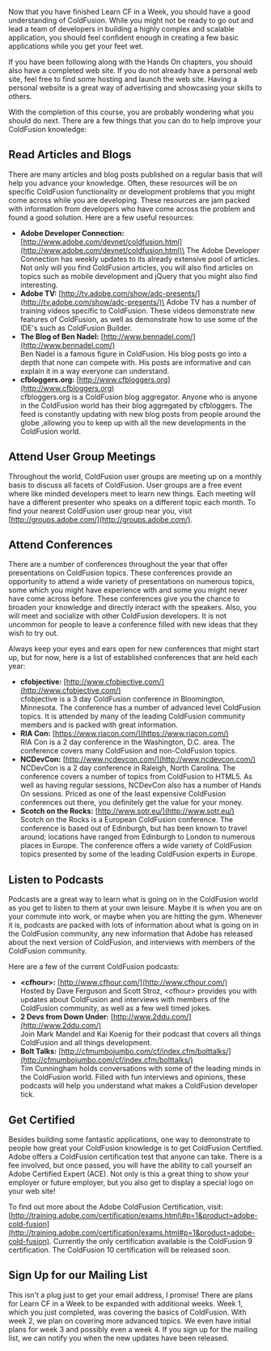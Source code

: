 Now that you have finished Learn CF in a Week, you should have a good
understanding of ColdFusion. While you might not be ready to go out and
lead a team of developers in building a highly complex and scalable
application, you should feel confident enough in creating a few basic
applications while you get your feet wet.

If you have been following along with the Hands On chapters, you should
also have a completed web site. If you do not already have a personal
web site, feel free to find some hosting and launch the web site. Having
a personal website is a great way of advertising and showcasing your
skills to others.

With the completion of this course, you are probably wondering what you
should do next. There are a few things that you can do to help improve
your ColdFusion knowledge:

Read Articles and Blogs
-----------------------

There are many articles and blog posts published on a regular basis that
will help you advance your knowledge. Often, these resources will be on
specific ColdFusion functionality or development problems that you might
come across while you are developing. These resources are jam packed
with information from developers who have come across the problem and
found a good solution. Here are a few useful resources:

-   **Adobe Developer Connection:**
    [http://www.adobe.com/devnet/coldfusion.html](http://www.adobe.com/devnet/coldfusion.html)\
     The Adobe Developer Connection has weekly updates to its already
    extensive pool of articles. Not only will you find ColdFusion
    articles, you will also find articles on topics such as mobile
    development and jQuery that you might also find interesting.
-   **Adobe TV:**
    [http://tv.adobe.com/show/adc-presents/](http://tv.adobe.com/show/adc-presents/)\
     Adobe TV has a number of training videos specific to ColdFusion.
    These videos demonstrate new features of ColdFusion, as well as
    demonstrate how to use some of the IDE's such as ColdFusion Builder.
-   **The Blog of Ben Nadel:**
    [http://www.bennadel.com/](http://www.bennadel.com/) \
     Ben Nadel is a famous figure in ColdFusion. His blog posts go into
    a depth that none can compete with. His posts are informative and
    can explain it in a way everyone can understand.
-   **cfbloggers.org:**
    [http://www.cfbloggers.org](http://www.cfbloggers.org) \
     cfbloggers.org is a ColdFusion blog aggregator. Anyone who is
    anyone in the ColdFusion world has their blog aggregated by
    cfbloggers. The feed is constantly updating with new blog posts from
    people around the globe ,allowing you to keep up with all the new
    developments in the ColdFusion world.

Attend User Group Meetings
--------------------------

Throughout the world, ColdFusion user groups are meeting up on a monthly
basis to discuss all facets of ColdFusion. User groups are a free event
where like minded developers meet to learn new things. Each meeting will
have a different presenter who speaks on a different topic each month.
To find your nearest ColdFusion user group near you, visit
[http://groups.adobe.com/](http://groups.adobe.com/).

Attend Conferences
------------------

There are a number of conferences throughout the year that offer
presentations on ColdFusion topics. These conferences provide an
opportunity to attend a wide variety of presentations on numerous
topics, some which you might have experience with and some you might
never have come across before. These conferences give you the chance to
broaden your knowledge and directly interact with the speakers. Also,
you will meet and socialize with other ColdFusion developers. It is not
uncommon for people to leave a conference filled with new ideas that
they wish to try out.

Always keep your eyes and ears open for new conferences that might start
up, but for now, here is a list of established conferences that are held
each year:

-   **cfobjective:**
    [http://www.cfobjective.com/](http://www.cfobjective.com/) \
     cfobjective is a 3 day ColdFusion conference in Bloomington,
    Minnesota. The conference has a number of advanced level ColdFusion
    topics. It is attended by many of the leading ColdFusion community
    members and is packed with great information.
-   **RIA Con:** [https://www.riacon.com/](https://www.riacon.com/) \
     RIA Con is a 2 day conference in the Washington, D.C. area. The
    conference covers many ColdFusion and non-ColdFusion topics.
-   **NCDevCon:** [http://www.ncdevcon.com/](http://www.ncdevcon.com/) \
     NCDevCon is a 2 day conference in Raleigh, North Carolina. The
    conference covers a number of topics from ColdFusion to HTML5. As
    well as having regular sessions, NCDevCon also has a number of Hands
    On sessions. Priced as one of the least expensive ColdFusion
    conferences out there, you definitely get the value for your money.
-   **Scotch on the Rocks:** [http://www.sotr.eu/](http://www.sotr.eu/)
    \
     Scotch on the Rocks is a European ColdFusion conference. The
    conference is based out of Edinburgh, but has been known to travel
    around; locations have ranged from Edinburgh to London to numerous
    places in Europe. The conference offers a wide variety of ColdFusion
    topics presented by some of the leading ColdFusion experts in
    Europe.

Listen to Podcasts
------------------

Podcasts are a great way to learn what is going on in the ColdFusion
world as you get to listen to them at your own leisure. Maybe it is when
you are on your commute into work, or maybe when you are hitting the
gym. Whenever it is, podcasts are packed with lots of information about
what is going on in the ColdFusion community, any new information that
Adobe has released about the next version of ColdFusion, and interviews
with members of the ColdFusion community.

Here are a few of the current ColdFusion podcasts:

-   **\<cfhour\>:** [http://www.cfhour.com/](http://www.cfhour.com/) \
     Hosted by Dave Ferguson and Scott Stroz, \<cfhour\> provides you
    with updates about ColdFusion and interviews with members of the
    ColdFusion community, as well as a few well timed jokes.
-   **2 Devs from Down Under:**
    [http://www.2ddu.com/](http://www.2ddu.com/) \
     Join Mark Mandel and Kai Koenig for their podcast that covers all
    things ColdFusion and all things development.
-   **Bolt Talks:**
    [http://cfmumbojumbo.com/cf/index.cfm/bolttalks/](http://cfmumbojumbo.com/cf/index.cfm/bolttalks/)
    \
     Tim Cunningham holds conversations with some of the leading minds
    in the ColdFusion world. Filled with fun interviews and opinions,
    these podcasts will help you understand what makes a ColdFusion
    developer tick.

Get Certified
-------------

Besides building some fantastic applications, one way to demonstrate to
people how great your ColdFusion knowledge is to get ColdFusion
Certified. Adobe offers a ColdFusion certification test that anyone can
take. There is a fee involved, but once passed, you will have the
ability to call yourself an Adobe Certified Expert (ACE). Not only is
this a great thing to show your employer or future employer, but you
also get to display a special logo on your web site!

To find out more about the Adobe ColdFusion Certification, visit:
[http://training.adobe.com/certification/exams.html\#p=1&product=adobe-cold-fusion](http://training.adobe.com/certification/exams.html#p=1&product=adobe-cold-fusion).
Currently the only certification available is the ColdFusion 9
certification. The ColdFusion 10 certification will be released soon.

Sign Up for our Mailing List
----------------------------

This isn't a plug just to get your email address, I promise! There are
plans for Learn CF in a Week to be expanded with additional weeks. Week
1, which you just completed, was covering the basics of ColdFusion. With
week 2, we plan on covering more advanced topics. We even have initial
plans for week 3 and possibly even a week 4. If you sign up for the
mailing list, we can notify you when the new updates have been released.


